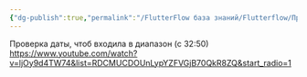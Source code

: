 ```yaml
---
{"dg-publish":true,"permalink":"/FlutterFlow база знаний/Flutterflow/Проверка даты на вход в диапазон календаря/","created":"2024-10-23T09:58:55.635-03:00","updated":"2024-11-15T13:10:48.811-03:00"}
---
```



Проверка даты, чтоб входила в диапазон (с 32:50)
https://www.youtube.com/watch?v=ljOy9d4TW74&list=RDCMUCDOUnLypYZFVGjB70QkR8ZQ&start_radio=1